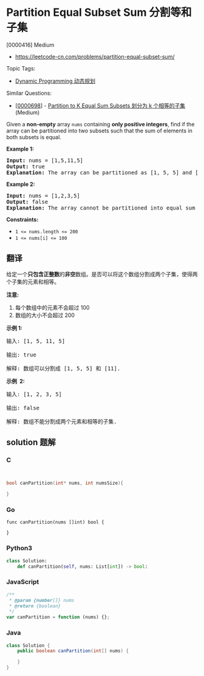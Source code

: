 # Partition Equal Subset Sum 分割等和子集

[0000416] Medium

- https://leetcode-cn.com/problems/partition-equal-subset-sum/

Topic Tags:

- [Dynamic Programming 动态规划](https://leetcode-cn.com/tag/dynamic-programming/)

Similar Questions:

- [[0000698](https://leetcode-cn.com/problems/partition-to-k-equal-sum-subsets/)] - [Partition to K Equal Sum Subsets 划分为 k 个相等的子集](./0000698.partition-to-k-equal-sum-subsets.md) (Medium)

Given a **non-empty** array `nums` containing **only positive integers**, find if the array can be partitioned into two subsets such that the sum of elements in both subsets is equal.

**Example 1:**

<pre><strong>Input:</strong> nums = [1,5,11,5]
<strong>Output:</strong> true
<strong>Explanation:</strong> The array can be partitioned as [1, 5, 5] and [11].
</pre>

**Example 2:**

<pre><strong>Input:</strong> nums = [1,2,3,5]
<strong>Output:</strong> false
<strong>Explanation:</strong> The array cannot be partitioned into equal sum subsets.
</pre>

**Constraints:**

- `1 <= nums.length <= 200`
- `1 <= nums[i] <= 100`

## 翻译

给定一个**只包含正整数**的**非空**数组。是否可以将这个数组分割成两个子集，使得两个子集的元素和相等。

**注意:**

1.  每个数组中的元素不会超过 100
2.  数组的大小不会超过 200

**示例 1:**

<pre>输入: [1, 5, 11, 5]

输出: true

解释: 数组可以分割成 [1, 5, 5] 和 [11].
</pre>

**示例  2:**

<pre>输入: [1, 2, 3, 5]

输出: false

解释: 数组不能分割成两个元素和相等的子集.
</pre>

## solution 题解

### C

```c


bool canPartition(int* nums, int numsSize){

}
```

### Go

```golang
func canPartition(nums []int) bool {

}
```

### Python3

```python
class Solution:
    def canPartition(self, nums: List[int]) -> bool:
```

### JavaScript

```javascript
/**
 * @param {number[]} nums
 * @return {boolean}
 */
var canPartition = function (nums) {};
```

### Java

```java
class Solution {
    public boolean canPartition(int[] nums) {

    }
}
```

